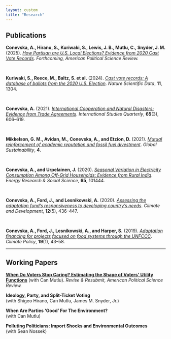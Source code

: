 ```yaml
---
layout: custom
title: "Research"
---
```



## Publications

**Conevska, A., Hirano, S., Kuriwaki, S., Lewis, J. B., Mutlu, C., Snyder, J. M.** (2025). [*How Partisan are U.S. Local Elections? Evidence from 2020 Cast Vote Records*](https://osf.io/preprints/osf/db3mj_v2). _Forthcoming, American Political Science Review._

<br>

**Kuriwaki, S., Reece, M., Baltz, S. et al.** (2024). [*Cast vote records: A database of ballots from the 2020 U.S. Election*](https://doi.org/10.1038/s41597-024-04017-1). _Nature Scientific Data_, **11**, 1304.

<br>

**Conevska, A.** (2021). [*International Cooperation and Natural Disasters: Evidence from Trade Agreements*](https://doi.org/10.1093/isq/sqab065). _International Studies Quarterly_, **65**(3), 606–619.

<br>

**Mikkelson, G. M., Avidan, M., Conevska, A., and Etzion, D.** (2021). [*Mutual reinforcement of academic reputation and fossil fuel divestment*](https://doi.org/10.1017/sus.2021.19). _Global Sustainability_, **4**.

<br>

**Conevska, A., and Urpelainen, J.** (2020). [*Seasonal Variation in Electricity Consumption Among Off-Grid Households: Evidence from Rural India*](https://doi.org/10.1016/j.erss.2020.101444). _Energy Research & Social Science_, **65**, 101444.

<br>

**Conevska, A., Ford, J., and Lesnikowski, A.** (2020). [*Assessing the adaptation fund’s responsiveness to developing country’s needs*](https://doi.org/10.1080/17565529.2019.1638225). _Climate and Development_, **12**(5), 436–447.

<br>

**Conevska, A., Ford, J., Lesnikowski, A., and Harper, S.** (2019). [*Adaptation financing for projects focused on food systems through the UNFCCC*](https://doi.org/10.1080/14693062.2018.1466682). _Climate Policy_, **19**(1), 43–58.

---


## Working Papers

**[When Do Voters Stop Caring? Estimating the Shape of Voters' Utility Functions](https://arxiv.org/abs/2501.03196)** (with Can Mutlu). 
_Revise & Resubmit, American Political Science Review._

**Ideology, Party, and Split-Ticket Voting**  
(with Shigeo Hirano,  Can Mutlu,  James M. Snyder,  Jr.)

**When Are Parties ‘Good’ For The Environment?**  
(with Can Mutlu)

**Polluting Politicians: Import Shocks and Environmental Outcomes**  
(with Sean Nossek)



